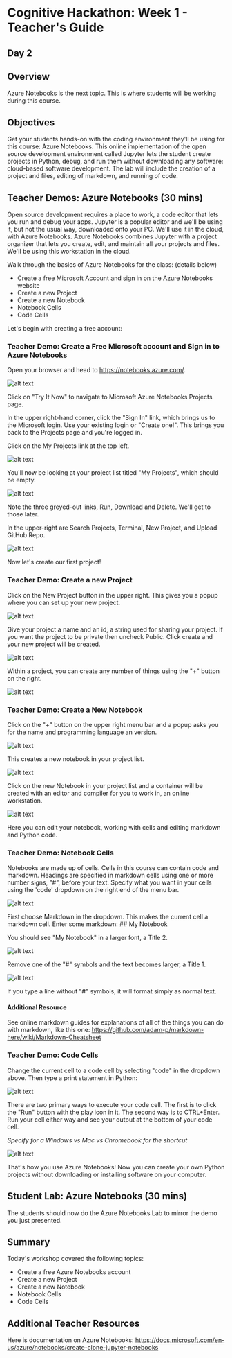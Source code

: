 # Cognitive Hackathon: Week 1 - Teacher's Guide
## Day 2

## Overview
Azure Notebooks is the next topic. This is where students will be working during this course.

## Objectives
Get your students hands-on with the coding environment they'll be using for this course: Azure Notebooks. This online implementation of the open source development environment called Jupyter lets the student create projects in Python, debug, and run them without downloading any software: cloud-based software development. The lab will include the creation of a project and files, editing of markdown, and running of code.

## Teacher Demos: Azure Notebooks (30 mins)
Open source development requires a place to work, a code editor that lets you run and debug your apps. Jupyter is a popular editor and we'll be using it, but not the usual way, downloaded onto your PC. We'll use it in the cloud, with Azure Notebooks. Azure Notebooks combines Jupyter with a project organizer that lets you create, edit, and maintain all your projects and files. We'll be using this workstation in the cloud.

Walk through the basics of Azure Notebooks for the class: (details below)

* Create a free Microsoft Account and sign in on the Azure Notebooks website
* Create a new Project
* Create a new Notebook
* Notebook Cells
* Code Cells

Let's begin with creating a free account:

### Teacher Demo: Create a Free Microsoft account and Sign in to Azure Notebooks

Open your browser and head to https://notebooks.azure.com/.

![alt text](https://github.com/danhermes/cognitive-hackathon/blob/master/images/Week%201/AzureNotebookStart.png?raw=true "New Project")

Click on "Try It Now" to navigate to Microsoft Azure Notebooks Projects page.

In the upper right-hand corner, click the "Sign In" link, which brings us to the Microsoft login. Use your existing login or "Create one!". This brings you back to the Projects page and you're logged in.

Click on the My Projects link at the top left.

![alt text](https://github.com/danhermes/cognitive-hackathon/blob/master/images/Week%201/AzureMyProjects.png?raw=true "New Project")

You'll now be looking at your project list titled "My Projects", which should be empty.

![alt text](https://github.com/danhermes/cognitive-hackathon/blob/master/images/Week%201/AzureMyProjectsPage.png?raw=true "New Project")

Note the three greyed-out links, Run, Download and Delete. We'll get to those later.

In the upper-right are Search Projects, Terminal, New Project, and Upload GitHub Repo.

![alt text](https://github.com/danhermes/cognitive-hackathon/blob/master/images/Week%201/AzureMyProjectsRight.png?raw=true "New Project")

Now let's create our first project!

### Teacher Demo: Create a new Project

Click on the New Project button in the upper right. This gives you a popup where you can set up your new project.

![alt text](https://github.com/danhermes/cognitive-hackathon/blob/master/images/Week%201/AzureCreateNewProject.png?raw=true "New Project")

Give your project a name and an id, a string used for sharing your project. If you want the project to be private then uncheck Public. Click create and your new project will be created.

![alt text](https://github.com/danhermes/cognitive-hackathon/blob/master/images/Week%201/AzureMyNewProject.png?raw=true "Create Project")

Within a project, you can create any number of things using the "+" button on the right.

![alt text](https://github.com/danhermes/cognitive-hackathon/blob/master/images/Week%201/AzureCreateNotebook.png?raw=true "Add Something")

### Teacher Demo: Create a New Notebook

Click on the "+" button on the upper right menu bar and a popup asks you for the name and programming language an version.

![alt text](https://github.com/danhermes/cognitive-hackathon/blob/master/images/Week%201/AzureCreateNotebook2.png?raw=true "Add Notebook")

This creates a new notebook in your project list.

![alt text](https://github.com/danhermes/cognitive-hackathon/blob/master/images/Week%201/AzureCreateNotebook3.png?raw=true "Add Notebook to My Project List")

Click on the new Notebook in your project list and a container will be created with an editor and compiler for you to work in, an online workstation.

![alt text](https://github.com/danhermes/cognitive-hackathon/blob/master/images/Week%201/AzureCreateContainer.png?raw=true "Edit Notebook")

Here you can edit your notebook, working with cells and editing markdown and Python code.

### Teacher Demo: Notebook Cells

Notebooks are made up of cells.  Cells in this course can contain code and markdown. Headings are specified in markdown cells using one or more number signs, "#",  before your text. Specify what you want in your cells using the 'code' dropdown on the right end of the menu bar.

![alt text](https://github.com/danhermes/cognitive-hackathon/blob/master/images/Week%201/AzureNotebookCodeDropdown.png?raw=true "Cell Type Dropdown")

First choose Markdown in the dropdown. This makes the current cell a markdown cell. Enter some markdown: ## My Notebook

You should see "My Notebook" in a larger font, a Title 2.

![alt text](https://github.com/danhermes/cognitive-hackathon/blob/master/images/Week%201/AzureNotebookCodeDropdown.png?raw=true "Title 2")

Remove one of the "#" symbols and the text becomes larger, a Title 1.

![alt text](https://github.com/danhermes/cognitive-hackathon/blob/master/images/Week%201/AzureNotebookMarkdown2.png?raw=true "Title 1")

If you type a line without "#" symbols, it will format simply as normal text.


#### Additional Resource
See online markdown guides for explanations of all of the things you can do with markdown, like this one: 
    https://github.com/adam-p/markdown-here/wiki/Markdown-Cheatsheet


### Teacher Demo: Code Cells

Change the current cell to a code cell by selecting "code" in the dropdown above. Then type a print statement in Python:

![alt text](https://github.com/danhermes/cognitive-hackathon/blob/master/images/Week%201/HelloEarth1.png?raw=true "Hello Earth")

There are two primary ways to execute your code cell. The first is to click the "Run" button with the play icon in it. The second way is to CTRL+Enter. Run your cell either way and see your output at the bottom of your code cell.

*Specify for a Windows vs Mac vs Chromebook for the shortcut*

![alt text](https://github.com/danhermes/cognitive-hackathon/blob/master/images/Week%201/HelloEarth2.png?raw=true "Hello Earth")

That's how you use Azure Notebooks! Now you can create your own Python projects without downloading or installing software on your computer.


## Student Lab: Azure Notebooks (30 mins)
The students should now do the Azure Notebooks Lab to mirror the demo you just presented.

## Summary 
Today's workshop covered the following topics:
* Create a free Azure Notebooks account
* Create a new Project
* Create a new Notebook
* Notebook Cells
* Code Cells


## Additional Teacher Resources

Here is documentation on Azure Notebooks:
https://docs.microsoft.com/en-us/azure/notebooks/create-clone-jupyter-notebooks